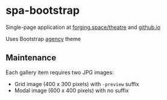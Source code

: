 # spa-bootstrap
Single-page application at [forging.space/theatre](https://forging.space/theatre/) and [github.io](https://greggzigler.github.io/spa-bootstrap/)

Uses Bootstrap [agency](https://startbootstrap.com/template-overviews/agency/) theme

## Maintenance
Each gallery item requires two JPG images:
* Grid image (400 x 300 pixels) with `-preview` suffix
* Modal image (600 x 400 pixels) with no suffix
